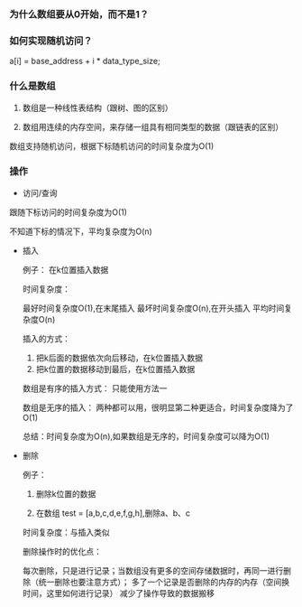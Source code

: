 ### 为什么数组要从0开始，而不是1？


### 如何实现随机访问？

a[i] = base_address + i * data_type_size;

### 什么是数组

1. 数组是一种线性表结构（跟树、图的区别）

2. 数组用连续的内存空间，来存储一组具有相同类型的数据（跟链表的区别）


数组支持随机访问，根据下标随机访问的时间复杂度为O(1)


### 操作

- 访问/查询

 跟随下标访问的时间复杂度为O(1)

 不知道下标的情况下，平均复杂度为O(n)


- 插入

    例子： 在k位置插入数据
    
    时间复杂度：

    最好时间复杂度O(1),在末尾插入
    最坏时间复杂度O(n),在开头插入
    平均时间复杂度O(n)

    插入的方式：
    1. 把k后面的数据依次向后移动，在k位置插入数据
    2. 把k位置的数据移动到最后，在k位置插入数据

    数组是有序的插入方式： 只能使用方法一

    数组是无序的插入： 两种都可以用，很明显第二种更适合，时间复杂度降为了O(1)


    总结：时间复杂度为O(n),如果数组是无序的，时间复杂度可以降为O(1)



- 删除

    例子： 
    1. 删除k位置的数据

    2. 在数组 test = [a,b,c,d,e,f,g,h],删除a、b、c

    时间复杂度：与插入类似


    删除操作时的优化点：
    
    每次删除，只是进行记录；当数组没有更多的空间存储数据时，再同一进行删除（统一删除也要注意方式）；
    多了一个记录是否删除的内存的内存（空间换时间，这里如何进行记录）
    减少了操作导致的数据搬移
    













